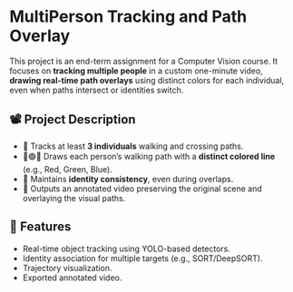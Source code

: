 # MultiPerson Tracking and Path Overlay

This project is an end-term assignment for a Computer Vision course. It focuses on **tracking multiple people** in a custom one-minute video, **drawing real-time path overlays** using distinct colors for each individual, even when paths intersect or identities switch.

## 📽️ Project Description

- 🧍 Tracks at least **3 individuals** walking and crossing paths.
- 🔴🟢🔵 Draws each person’s walking path with a **distinct colored line** (e.g., Red, Green, Blue).
- 🔁 Maintains **identity consistency**, even during overlaps.
- 🎥 Outputs an annotated video preserving the original scene and overlaying the visual paths.

## 🚀 Features

- Real-time object tracking using YOLO-based detectors.
- Identity association for multiple targets (e.g., SORT/DeepSORT).
- Trajectory visualization.
- Exported annotated video.

